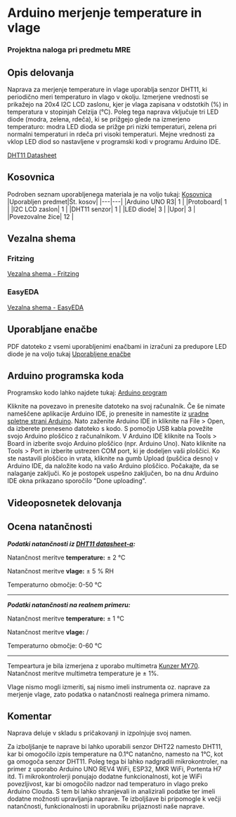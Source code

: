 # Arduino merjenje temperature in vlage
### Projektna naloga pri predmetu MRE


## Opis delovanja

Naprava za merjenje temperature in vlage uporablja senzor DHT11, ki periodično meri temperaturo in vlago v okolju. Izmerjene vrednosti se prikažejo na 20x4 I2C LCD zaslonu, kjer je vlaga zapisana v odstotkih (%) in temperatura v stopinjah Celzija (°C). Poleg tega naprava vključuje tri LED diode (modra, zelena, rdeča), ki se prižgejo glede na izmerjeno temperaturo: modra LED dioda se prižge pri nizki temperaturi, zelena pri normalni temperaturi in rdeča pri visoki temperaturi. Mejne vrednosti za vklop LED diod so nastavljene v programski kodi v programu Arduino IDE.

[DHT11 Datasheet](https://www.mouser.com/datasheet/2/758/DHT11-Technical-Data-Sheet-Translated-Version-1143054.pdf)

## Kosovnica 

Podroben seznam uporabljenega materiala je na voljo tukaj: [Kosovnica](kosovnica.xlsx)
|Uporabljen predmet|Št. kosov|
|---|---|
|Arduino UNO R3|   1   |
|Protoboard|   1   |
|I2C LCD zaslon|   1   |
|DHT11 senzor|   1   |
|LED diode|   3   |
|Upor|   3   |
|Povezovalne žice|   12   |

## Vezalna shema
### Fritzing
[Vezalna shema - Fritzing](vezalna_shema_Fritzing.png)

### EasyEDA

[Vezalna shema - EasyEDA](vezalna_shema_EasyEDA.png)

## Uporabljane enačbe

PDF datoteko z vsemi uporabljenimi enačbami in izračuni za predupore LED diode je na voljo tukaj [Uporabljene enačbe](enacbe_predupori.pdf)

## Arduino programska koda

Programsko kodo lahko najdete tukaj: [Arduino program](MRE_merjenje_temperature_vlage.ino)


Kliknite na povezavo in prenesite datoteko na svoj računalnik. Če še nimate nameščene aplikacije Arduino IDE, jo prenesite in namestite iz [uradne spletne strani Arduino](https://www.arduino.cc/en/software). Nato zaženite Arduino IDE in kliknite na File > Open, da izberete preneseno datoteko s kodo. S pomočjo USB kabla povežite svojo Arduino ploščico z računalnikom. V Arduino IDE kliknite na Tools > Board in izberite svojo Arduino ploščico (npr. Arduino Uno). Nato kliknite na Tools > Port in izberite ustrezen COM port, ki je dodeljen vaši ploščici. Ko ste nastavili ploščico in vrata, kliknite na gumb Upload (puščica desno) v Arduino IDE, da naložite kodo na vašo Arduino ploščico. Počakajte, da se nalaganje zaključi. Ko je postopek uspešno zaključen, bo na dnu Arduino IDE okna prikazano sporočilo "Done uploading".

## Videoposnetek delovanja

## Ocena natančnosti
__*Podatki natančnosti iz [DHT11 datasheet-a](DHT11_Datasheet.pdf):*__


Natančnost meritve **temperature:** ± 2 °C


Natančnost meritve **vlage:** ± 5 % RH


Temperaturno območje: 0-50 °C

--------------------------------------------------------------

__*Podatki natančnosti na realnem primeru:*__


Natančnost meritve **temperature:** ± 1 °C


Natančnost meritve **vlage:** / 


Temperaturno območje: 0-60 °C

--------------------------------------------------------------


Tempeartura je bila izmerjena z uporabo multimetra [Kunzer MY70](MY70_Datasheet). Natančnost meritve multimetra temperature je ± 1%.


Vlage nismo mogli izmeriti, saj nismo imeli instrumenta oz. naprave za merjenje vlage, zato podatka o natančnosti realnega primera nimamo.


## Komentar
Naprava deluje v skladu s pričakovanji in izpolnjuje svoj namen.

Za izboljšanje te naprave bi lahko uporabili senzor DHT22 namesto DHT11, kar bi omogočilo izpis temperature na 0.1°C natančno, namesto na 1°C, kot ga omogoča senzor DHT11. Poleg tega bi lahko nadgradili mikrokontroler, na primer z uporabo Arduino UNO REV4 WiFi, ESP32, MKR WiFi, Portenta H7 itd. Ti mikrokontrolerji ponujajo dodatne funkcionalnosti, kot je WiFi povezljivost, kar bi omogočilo nadzor nad temperaturo in vlago preko Arduino Clouda. S tem bi lahko shranjevali in analizirali podatke ter imeli dodatne možnosti upravljanja naprave. Te izboljšave bi pripomogle k večji natančnosti, funkcionalnosti in uporabniku prijaznosti naše naprave.






